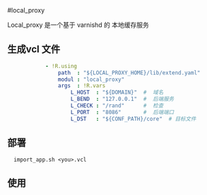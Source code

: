 #local_proxy

Local_proxy  是一个基于 varnishd 的 本地缓存服务

##  生成vcl 文件
``` yaml
            - !R.using
                path  : "${LOCAL_PROXY_HOME}/lib/extend.yaml"
                modul : "local_proxy"
                args  : !R.vars
                    L_HOST  : "${DOMAIN}"  #  域名
                    L_BEND  : "127.0.0.1"  #  后端服务
                    L_CHECK : "/rand"      #  检查
                    L_PORT  : "8086"       #  后端端口
                    L_DST   : "${CONF_PATH}/core"  # 目标文件
```

## 部署
```
  import_app.sh <you>.vcl
```

## 使用
